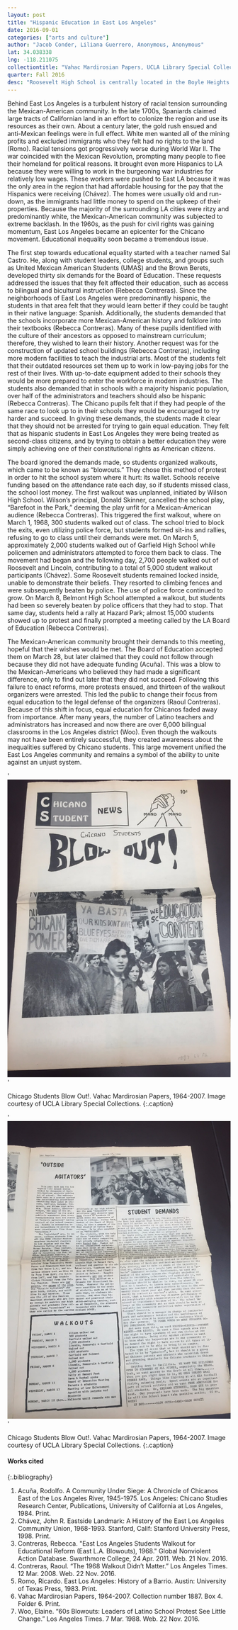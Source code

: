 ```yaml
---
layout: post
title: "Hispanic Education in East Los Angeles"
date: 2016-09-01
categories: ["arts and culture"]
author: "Jacob Conder, Liliana Guerrero, Anonymous, Anonymous"
lat: 34.038338
lng: -118.211075
collectiontitle: "Vahac Mardirosian Papers, UCLA Library Special Collections"
quarter: Fall 2016
desc: "Roosevelt High School is centrally located in the Boyle Heights district of East LA.  Students at Roosevelt High School participated in multiple walk outs in the late 1960s. They organized rallies and groups in protest and drew up multiple propositions to achieve equal rights for hispanic students. Students aided in the writing of a Chicano school newspaper in an attempt to incorporate bilingual and bicultural education to ELA schools."
---
```

Behind East Los Angeles is a turbulent history of racial tension surrounding the Mexican-American community. In the late 1700s, Spaniards claimed large tracts of Californian land in an effort to colonize the region and use its resources as their own. About a century later, the gold rush ensued and anti-Mexican feelings were in full effect. White men wanted all of the mining profits and excluded immigrants who they felt had no rights to the land (Romo). Racial tensions got progressively worse during World War ll. The war coincided with the Mexican Revolution, prompting many people to flee their homeland for political reasons. It brought even more Hispanics to LA because they were willing to work in the burgeoning war industries for relatively low wages. These workers were pushed to East LA because it was the only area in the region that had affordable housing for the pay that the Hispanics were receiving (Chávez). The homes were usually old and run-down, as the immigrants had little money to spend on the upkeep of their properties. Because the majority of the surrounding LA cities were ritzy and predominantly white, the Mexican-American community was subjected to extreme backlash. In the 1960s, as the push for civil rights was gaining momentum, East Los Angeles became an epicenter for the Chicano movement. Educational inequality soon became a tremendous issue.

The first step towards educational equality started with a teacher named Sal Castro. He, along with student leaders, college students, and groups such as United Mexican American Students (UMAS) and the Brown Berets, developed thirty six demands for the Board of Education.   These requests addressed the issues that they felt affected their education, such as access to bilingual and bicultural instruction (Rebecca Contreras). Since the neighborhoods of East Los Angeles were predominantly hispanic, the students in that area felt that they would learn better if they could be taught in their native language: Spanish.  Additionally, the students demanded that the schools incorporate more Mexican-American history and folklore into their textbooks (Rebecca Contreras).  Many of these pupils identified with the culture of their ancestors as opposed to mainstream curriculum; therefore, they wished to learn their history.  Another request was for the construction of updated school buildings (Rebecca Contreras), including more modern facilities to teach the industrial arts.  Most of the students felt that their outdated resources set them up to work in low-paying jobs for the rest of their lives.  With up-to-date equipment added to their schools they would be more prepared to enter the workforce in modern industries.  The students also demanded that in schools with a majority hispanic population, over half of the administrators and teachers should also be hispanic (Rebecca Contreras).  The Chicano pupils felt that if they had people of the same race to look up to in their schools they would be encouraged to try harder and succeed.  In giving these demands, the students made it clear that they should not be arrested for trying to gain equal education.  They felt that as hispanic students in East Los Angeles they were being treated as second-class citizens, and by trying to obtain a better education they were simply achieving one of their constitutional rights as American citizens.

The board ignored the demands made, so students organized walkouts, which came to be known as “blowouts.” They chose this method of protest in order to hit the school system where it hurt: its wallet. Schools receive funding based on the attendance rate each day, so if students missed class, the school lost money. The first walkout was unplanned, initiated by Wilson High School. Wilson’s principal, Donald Skinner, cancelled the school play, “Barefoot in the Park,” deeming the play unfit for a Mexican-American audience (Rebecca Contreras). This triggered the first walkout, where on March 1, 1968, 300 students walked out of class. The school tried to block the exits, even utilizing police force, but students formed sit-ins and rallies, refusing to go to class until their demands were met. On March 5, approximately 2,000 students walked out of Garfield High School while policemen and administrators attempted to force them back to class. The movement had began and the following day, 2,700 people walked out of Roosevelt and Lincoln, contributing to a total of 5,000 student walkout participants (Chávez). Some Roosevelt students remained locked inside, unable to demonstrate their beliefs. They resorted to climbing fences and were subsequently beaten by police. The use of police force continued to grow. On March 8, Belmont High School attempted a walkout, but students had been so severely beaten by police officers that they had to stop. That same day, students held a rally at Hazard Park; almost 15,000 students showed up to protest and finally prompted a meeting called by the LA Board of Education (Rebecca Contreras).

The Mexican-American community brought their demands to this meeting, hopeful that their wishes would be met. The Board of Education accepted them on March 28, but later claimed that they could not follow through because they did not have adequate funding (Acuña). This was a blow to the Mexican-Americans who believed they had made a significant difference, only to find out later that they did not succeed. Following this failure to enact reforms, more protests ensued, and thirteen of the walkout organizers were arrested. This led the public to change their focus from equal education to the legal defense of the organizers (Raoul Contreras). Because of this shift in focus, equal education for Chicanos faded away from importance. After many years, the number of Latino teachers and administrators has increased and now there are over 6,000 bilingual classrooms in the Los Angeles district (Woo). Even though the walkouts may not have been entirely successful, they created awareness about the inequalities suffered by Chicano students. This large movement unified the East Los Angeles community and remains a symbol of the ability to unite against an unjust system.


'![A newspaper describing the events of the East LA riots. It includes walk out dates, pictures and descriptions of student protesters, and a list of student demands that wish to be achieved.](images/chicanostudentnews_1.JPG)'

Chicago Students Blow Out!. Vahac Mardirosian Papers, 1964-2007. Image courtesy of UCLA Library Special Collections.
   {:.caption}

'![A newspaper describing the events of the East LA riots. It includes walk out dates, pictures and descriptions of student protesters, and a list of student demands that wish to be achieved.](images/chicanostudentnews_2.JPG)'

Chicago Students Blow Out!. Vahac Mardirosian Papers, 1964-2007. Image courtesy of UCLA Library Special Collections.
   {:.caption}


#### Works cited

{:.bibliography}
1. Acuña, Rodolfo. A Community Under Siege: A Chronicle of Chicanos East of the Los Angeles River, 1945-1975. Los Angeles: Chicano Studies Research Center, Publications, University of California at Los Angeles, 1984. Print.
2. Chávez, John R. Eastside Landmark: A History of the East Los Angeles Community Union, 1968-1993. Stanford, Calif: Stanford University Press, 1998. Print.
3. Contreras, Rebecca. &quot;East Los Angeles Students Walkout for Educational Reform (East L.A. Blowouts), 1968.&quot; Global Nonviolent Action Database. Swarthmore College, 24 Apr. 2011. Web. 21 Nov. 2016.
4. Contreras, Raoul. “The 1968 Walkout Didn’t Matter.” Los Angeles Times. 12 Mar. 2008. Web. 22 	Nov. 2016.
5. Romo, Ricardo. East Los Angeles: History of a Barrio. Austin: University of Texas Press, 1983. Print.
6. Vahac Mardirosian Papers, 1964-2007. Collection number 1887. Box 4. Folder 6. Print.
7. Woo, Elaine. “60s Blowouts: Leaders of Latino School Protest See Little Change.” Los Angeles Times. 7 Mar. 1988. Web. 22 Nov. 2016.
